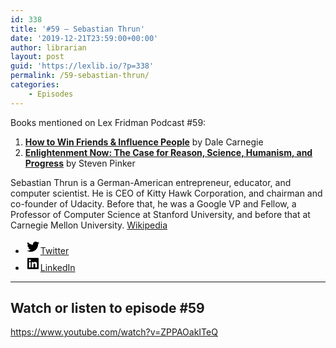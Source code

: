 ```yaml
---
id: 338
title: '#59 – Sebastian Thrun'
date: '2019-12-21T23:59:00+00:00'
author: librarian
layout: post
guid: 'https://lexlib.io/?p=338'
permalink: /59-sebastian-thrun/
categories:
    - Episodes
---
```


Books mentioned on Lex Fridman Podcast #59:

1. <b><a href="https://amzn.to/3V620XA" target="_blank" rel="sponsored noopener noreferrer">How to Win Friends & Influence People</a></b> by Dale Carnegie
2. <b><a href="https://amzn.to/3Ekrmdn" target="_blank" rel="sponsored noopener noreferrer">Enlightenment Now: The Case for Reason, Science, Humanism, and Progress</a></b> by Steven Pinker

<!--more-->

Sebastian Thrun is a German-American entrepreneur, educator, and computer scientist. He is CEO of Kitty Hawk Corporation, and chairman and co-founder of Udacity. Before that, he was a Google VP and Fellow, a Professor of Computer Science at Stanford University, and before that at Carnegie Mellon University. [Wikipedia](https://www.google.com/url?sa=t&rct=j&q=&esrc=s&source=web&cd=&ved=2ahUKEwin5qOO7bT7AhVulYsKHc0IB9AQmhN6BAg6EAI&url=https%3A%2F%2Fen.wikipedia.org%2Fwiki%2FSebastian_Thrun&usg=AOvVaw0Ceipb9vgZrOj0MhYGRekN)

- [<svg aria-hidden="true" focusable="false" height="24" version="1.1" viewbox="0 0 24 24" width="24" xmlns="http://www.w3.org/2000/svg"><path d="M22.23,5.924c-0.736,0.326-1.527,0.547-2.357,0.646c0.847-0.508,1.498-1.312,1.804-2.27 c-0.793,0.47-1.671,0.812-2.606,0.996C18.324,4.498,17.257,4,16.077,4c-2.266,0-4.103,1.837-4.103,4.103 c0,0.322,0.036,0.635,0.106,0.935C8.67,8.867,5.647,7.234,3.623,4.751C3.27,5.357,3.067,6.062,3.067,6.814 c0,1.424,0.724,2.679,1.825,3.415c-0.673-0.021-1.305-0.206-1.859-0.513c0,0.017,0,0.034,0,0.052c0,1.988,1.414,3.647,3.292,4.023 c-0.344,0.094-0.707,0.144-1.081,0.144c-0.264,0-0.521-0.026-0.772-0.074c0.522,1.63,2.038,2.816,3.833,2.85 c-1.404,1.1-3.174,1.756-5.096,1.756c-0.331,0-0.658-0.019-0.979-0.057c1.816,1.164,3.973,1.843,6.29,1.843 c7.547,0,11.675-6.252,11.675-11.675c0-0.178-0.004-0.355-0.012-0.531C20.985,7.47,21.68,6.747,22.23,5.924z"></path></svg><span class="wp-block-social-link-label screen-reader-text">Twitter</span>](https://twitter.com/sebastianthrun)
- [<svg aria-hidden="true" focusable="false" height="24" version="1.1" viewbox="0 0 24 24" width="24" xmlns="http://www.w3.org/2000/svg"><path d="M19.7,3H4.3C3.582,3,3,3.582,3,4.3v15.4C3,20.418,3.582,21,4.3,21h15.4c0.718,0,1.3-0.582,1.3-1.3V4.3 C21,3.582,20.418,3,19.7,3z M8.339,18.338H5.667v-8.59h2.672V18.338z M7.004,8.574c-0.857,0-1.549-0.694-1.549-1.548 c0-0.855,0.691-1.548,1.549-1.548c0.854,0,1.547,0.694,1.547,1.548C8.551,7.881,7.858,8.574,7.004,8.574z M18.339,18.338h-2.669 v-4.177c0-0.996-0.017-2.278-1.387-2.278c-1.389,0-1.601,1.086-1.601,2.206v4.249h-2.667v-8.59h2.559v1.174h0.037 c0.356-0.675,1.227-1.387,2.526-1.387c2.703,0,3.203,1.779,3.203,4.092V18.338z"></path></svg><span class="wp-block-social-link-label screen-reader-text">LinkedIn</span>](https://www.linkedin.com/in/sebastian-thrun-59a0b273)

- - - - - -

## Watch or listen to episode #59

<https://www.youtube.com/watch?v=ZPPAOakITeQ>